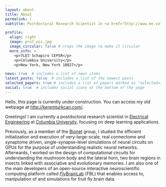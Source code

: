 ```yaml
---
layout: about
title: About
permalink: /
subtitle: Postdoctoral Research Scientist in <a href="http://www.ee.columbia.edu/" target="_blank" rel="noopener noreferrer">Electrical Engineering</a> at <a href="http://www.columbia.edu/" target="_blank" rel="noopener noreferrer">Columbia University</a>

profile:
  align: right
  image: prof_pic.jpg
  image_circular: false # crops the image to make it circular
  more_info: >
    <p>7LE3 Schapiro CEPSR</p>
    <p>Columbia University</p>
    <p>New York, New York 10027</p>

news: true  # includes a list of news items
latest_posts: false  # includes a list of the newest posts
selected_papers: true # includes a list of papers marked as "selected={true}"
social: true  # includes social icons at the bottom of the page
---
```


Hello, this page is currently under construction. You can access my old webpage at <a href="http://keremturkcan.com/">http://keremturkcan.com/</a>.

Greetings! I am currently a postdoctoral research scientist in <a href="http://www.ee.columbia.edu/" target="_blank" rel="noopener noreferrer">Electrical Engineering</a> at <a href="http://www.columbia.edu/" target="_blank" rel="noopener noreferrer">Columbia University</a>, focusing on deep learning applications. 

Previously, as a member of the <a href="http://www.bionet.ee.columbia.edu/">Bionet</a> group, I studied the efficient initialization and execution of very-large-scale, real connectome and synaptome driven, single-synapse-level simulations of neural circuits on GPUs for the purpose of understanding realistic neural networks. Afterwards, I worked on the design of computational circuits for understanding the mushroom body and the lateral horn, two brain regions in insects linked with associative and evolutionary memories. I am also one of the main developers of an open-source interactive neuroscientific computing platform called <a href="https://github.com/FlyBrainLab" target="_blank" rel="noopener noreferrer">FlyBrainLab</a> (FBL) that enables access to, manipulation of and simulations for fruit fly brain data.

